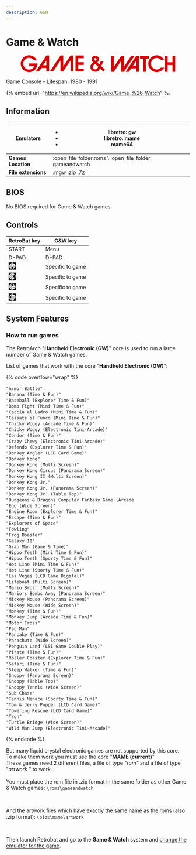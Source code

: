 ```yaml
---
description: G&W
---
```


# Game & Watch

<figure><img src="https://raw.githubusercontent.com/fabricecaruso/es-theme-carbon/5149a33eed46b2af638b06119397d4023b75131f/art/logos/gameandwatch.svg" alt=""><figcaption></figcaption></figure>

Game Console - Lifespan: 1980 - 1991

{% embed url="https://en.wikipedia.org/wiki/Game_%26_Watch" %}

## Information

| **Emulators**       | <ul><li>libretro: gw</li><li>libretro: mame</li><li>mame64</li></ul> |   |
| ------------------- | -------------------------------------------------------------------- | - |
| **Games Location**  | :open\_file\_folder:roms \ :open\_file\_folder: gameandwatch         |   |
| **File extensions** | .mgw .zip .7z                                                        |   |

## BIOS

No BIOS required for Game & Watch games.

## Controls

| RetroBat key                                                                        | G\&W key         |
| ----------------------------------------------------------------------------------- | ---------------- |
| START                                                                               | Menu             |
| D-PAD                                                                               | D-PAD            |
| ![A](<../../.gitbook/assets/image (1) (2).png>)                                     | Specific to game |
| ![B](<../../.gitbook/assets/image (4) (1).png>)                                     | Specific to game |
| <img src="../../.gitbook/assets/image (3) (1) (2).png" alt="" data-size="original"> | Specific to game |
| <img src="../../.gitbook/assets/image (2) (1) (1).png" alt="" data-size="line">     | Specific to game |

## System Features

### How to run games

The RetroArch "**Handheld Electronic (GW)**" core is used to run a large number of Game & Watch games.

List of games that work with the core "**Handheld Electronic (GW)**":

{% code overflow="wrap" %}
```
"Armor Battle"
"Banana (Time & Fun)"
"Baseball (Explorer Time & Fun)"
"Bomb Fight (Mini Time & Fun)"
"Caccia al Ladro (Mini Time & Fun)"
"Cessate il Fuoco (Mini Time & Fun)"
"Chicky Woggy (Arcade Time & Fun)"
"Chicky Woggy (Electronic Tini-Arcade)"
"Condor (Time & Fun)"
"Crazy Chewy (Electronic Tini-Arcade)"
"Defendo (Explorer Time & Fun)"
"Donkey Angler (LCD Card Game)"
"Donkey Kong"
"Donkey Kong (Multi Screen)"
"Donkey Kong Circus (Panorama Screen)"
"Donkey Kong II (Multi Screen)"
"Donkey Kong Jr."
"Donkey Kong Jr. (Panorama Screen)"
"Donkey Kong Jr. (Table Top)"
"Dungeons & Dragons Computer Fantasy Game (Arcade
"Egg (Wide Screen)"
"Engine Room (Explorer Time & Fun)"
"Escape (Time & Fun)"
"Explorers of Space"
"Fowling"
"Frog Boaster"
"Galaxy II"
"Grab Man (Game & Time)"
"Hippo Teeth (Mini Time & Fun)"
"Hippo Teeth (Sporty Time & Fun)"
"Hot Line (Mini Time & Fun)"
"Hot Line (Sporty Time & Fun)"
"Las Vegas (LCD Game Digital)"
"Lifeboat (Multi Screen)"
"Mario Bros. (Multi Screen)"
"Mario's Bombs Away (Panorama Screen)"
"Mickey Mouse (Panorama Screen)"
"Mickey Mouse (Wide Screen)"
"Monkey (Time & Fun)"
"Monkey Jump (Arcade Time & Fun)"
"Motor Cross"
"Pac Man"
"Pancake (Time & Fun)"
"Parachute (Wide Screen)"
"Penguin Land (LSI Game Double Play)"
"Pirate (Time & Fun)"
"Roller Coaster (Explorer Time & Fun)"
"Safari (Time & Fun)"
"Sleep Walker (Time & Fun)"
"Snoopy (Panorama Screen)"
"Snoopy (Table Top)"
"Snoopy Tennis (Wide Screen)"
"Sub Chase"
"Tennis Menace (Sporty Time & Fun)"
"Tom & Jerry Popper (LCD Card Game)"
"Towering Rescue (LCD Card Game)"
"Tron"
"Turtle Bridge (Wide Screen)"
"Wild Man Jump (Electronic Tini-Arcade)"
```
{% endcode %}

But many liquid crystal electronic games are not supported by this core.\
To make them work you must use the core "**MAME (current)**"\
These games need 2 different files, a file of type "_rom"_ and a file of type "_artwork_ " to work.\
\
You must place the rom file in .zip format in the same folder as other Game & Watch games: `\roms\gameandwatch`

<figure><img src="https://i.imgur.com/ALEygG9.png" alt=""><figcaption></figcaption></figure>

And the artwork files which have exactly the same name as the roms (also .zip format): `\bios\mame\artwork`

<figure><img src="https://i.imgur.com/H39e9W9.png" alt=""><figcaption></figcaption></figure>

Then launch Retrobat and go to the **Game & Watch** system and [change the emulator for the game](../../get-started/running-a-game.md#choosing-the-emulator).
